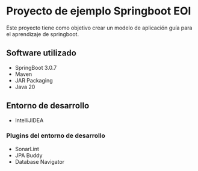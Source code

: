 # Proyecto de ejemplo Springboot EOI

Este proyecto tiene como objetivo crear un modelo de aplicación guía para el aprendizaje de springboot.




## Software utilizado

- SpringBoot 3.0.7 
- Maven
- JAR Packaging
- Java 20

## Entorno de desarrollo

- IntelliJIDEA

### Plugins del entorno de desarrollo

- SonarLint
- JPA Buddy
- Database Navigator



